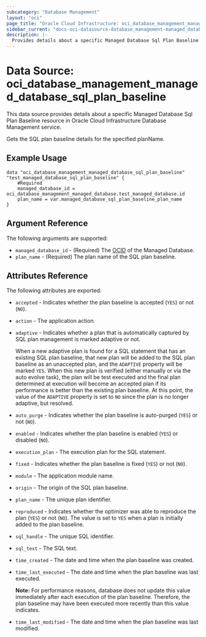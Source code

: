 ```yaml
---
subcategory: "Database Management"
layout: "oci"
page_title: "Oracle Cloud Infrastructure: oci_database_management_managed_database_sql_plan_baseline"
sidebar_current: "docs-oci-datasource-database_management-managed_database_sql_plan_baseline"
description: |-
  Provides details about a specific Managed Database Sql Plan Baseline in Oracle Cloud Infrastructure Database Management service
---
```


# Data Source: oci_database_management_managed_database_sql_plan_baseline
This data source provides details about a specific Managed Database Sql Plan Baseline resource in Oracle Cloud Infrastructure Database Management service.

Gets the SQL plan baseline details for the specified planName.


## Example Usage

```hcl
data "oci_database_management_managed_database_sql_plan_baseline" "test_managed_database_sql_plan_baseline" {
	#Required
	managed_database_id = oci_database_management_managed_database.test_managed_database.id
	plan_name = var.managed_database_sql_plan_baseline_plan_name
}
```

## Argument Reference

The following arguments are supported:

* `managed_database_id` - (Required) The [OCID](https://docs.cloud.oracle.com/iaas/Content/General/Concepts/identifiers.htm) of the Managed Database.
* `plan_name` - (Required) The plan name of the SQL plan baseline.


## Attributes Reference

The following attributes are exported:

* `accepted` - Indicates whether the plan baseline is accepted (`YES`) or not (`NO`).
* `action` - The application action.
* `adaptive` - Indicates whether a plan that is automatically captured by SQL plan management is marked adaptive or not.

	When a new adaptive plan is found for a SQL statement that has an existing SQL plan baseline, that new plan will be added to the SQL plan baseline as an unaccepted plan, and the `ADAPTIVE` property will be marked `YES`. When this new plan is verified (either manually or via the auto evolve task), the plan will be test executed and the final plan determined at execution will become an accepted plan if its performance is better than the existing plan baseline. At this point, the value of the `ADAPTIVE` property is set to `NO` since the plan is no longer adaptive, but resolved. 
* `auto_purge` - Indicates whether the plan baseline is auto-purged (`YES`) or not (`NO`).
* `enabled` - Indicates whether the plan baseline is enabled (`YES`) or disabled (`NO`).
* `execution_plan` - The execution plan for the SQL statement.
* `fixed` - Indicates whether the plan baseline is fixed (`YES`) or not (`NO`).
* `module` - The application module name.
* `origin` - The origin of the SQL plan baseline.
* `plan_name` - The unique plan identifier.
* `reproduced` - Indicates whether the optimizer was able to reproduce the plan (`YES`) or not (`NO`). The value is set to `YES` when a plan is initially added to the plan baseline. 
* `sql_handle` - The unique SQL identifier.
* `sql_text` - The SQL text.
* `time_created` - The date and time when the plan baseline was created.
* `time_last_executed` - The date and time when the plan baseline was last executed.

	**Note:** For performance reasons, database does not update this value immediately after each execution of the plan baseline. Therefore, the plan baseline may have been executed more recently than this value indicates. 
* `time_last_modified` - The date and time when the plan baseline was last modified.

